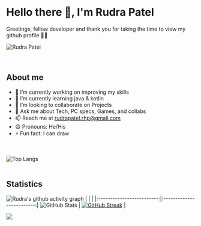 #  **Hello there 👋, I'm Rudra Patel**

Greetings, fellow developer and thank you for taking the time to view my github profile  🫶🏻

![Rudra Patel](https://user-images.githubusercontent.com/89503697/176100730-0fbaa2ab-09a6-4fdf-83c7-535d496d1a96.png)

<br  />

## About me

- 🔭 I’m currently working on improving my skills
- 🌱 I’m currently learning java & kotlin 
- 👯 I’m looking to collaborate on Projects
- 💬 Ask me about Tech, PC specs, Games, and collabs 
- 📫 Reach me at rudrapatel.rhp@gmail.com
- 😄 Pronouns: He/His
- ⚡ Fun fact: I can draw 

<br />

![Top Langs](https://github-readme-stats.vercel.app/api/top-langs/?username=Rudra2198&layout=compact&&theme=gotham)
<br  /><br  />


## Statistics

![Rudra's github activity graph](https://activity-graph.herokuapp.com/graph?username=Rudra2198&theme=gotham)
|      |      |
|:-------------------------:|:-------------------------:|
![GitHub Stats](https://github-readme-stats.vercel.app/api?username=Rudra2198&theme=tokyonight) | [![GitHub Streak](http://github-readme-streak-stats.herokuapp.com?user=Rudra2198&theme=tokyonight)](https://git.io/streak-stats) |

![](https://komarev.com/ghpvc/?username=Rudra2198&color=blueviolet)
